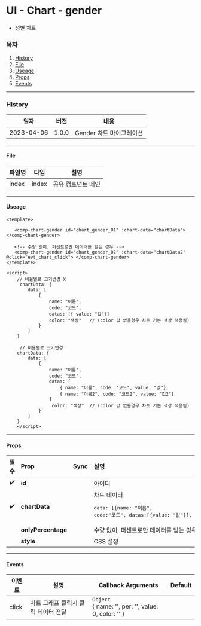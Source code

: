 # UI - Chart - gender

-   성별 차트

### 목차

1. [History](#history)
2. [File](#file)
3. [Useage](#useage)
4. [Props](#props)
5. [Events](#events)

---

### History

| 일자       | 버전  | 내용                     |
| ---------- | ----- | ------------------------ |
| 2023-04-06 | 1.0.0 | Gender 차트 마이그레이션 |

---

#### File

| 파일명 | 타입  | 설명               |
| ------ | ----- | ------------------ |
| index  | index | 공유 컴포넌트 메인 |

---

#### Useage

``` vue
<template>

   <comp-chart-gender id="chart_gender_01" :chart-data="chartData"></comp-chart-gender>

   <!-- 수량 없이, 퍼센트로만 데이터를 받는 경우 -->
   <comp-chart-gender id="chart_gender_02" :chart-data="chartData2" @click="evt_chart_click"> </comp-chart-gender>
</template>

<script>
    // 비율별로 크기변경 X
     chartData: {
        data: [
            {
                name: "이름",
                code: "코드",
                datas: [{ value: "값"}]
                color: "색상"   // (color 값 없을경우 차트 기본 색상 적용됨)
            }
        ]
    }

     // 비율별로 크기변경 
    chartData: {
        data: [
            {
                name: "이름",
                code: "코드",
                datas: [  
                    { name: "이름", code: "코드", value: "값"},
                    { name: "이름2", code: "코드2", value: "값2"}
                ]
                 color: "색상"  // (color 값 없을경우 차트 기본 색상 적용됨)
            }
        ]
    }
    </script>
```

---

#### Props

|        필수        | Prop               | Sync | 설명                                                                                          | 타입/값   | Default |
| :----------------: | :----------------- | :--: | :------------------------------------------------------------------------------------------- | --------- | ------- |
| :heavy_check_mark: | **id**             |      | 아이디                                                                                        | `String`  |         |
| :heavy_check_mark: | **chartData**      |      | 차트 데이터<pre>data: [{name: "이름", code:"코드", datas:[{value: "값"}], color:"색상"}] </pre> | `Object`  |         |
|                    | **onlyPercentage** |      | 수량 없이, 퍼센트로만 데이터를 받는 경우 사용                                                                                    | `Boolean` | false   |
|                    | **style**          |      | CSS 설정                                                                                       | `CSS`     |         |

---

#### Events

| 이벤트 | 설명                                | Callback Arguments                                   | Default |
| ------ | ----------------------------------- | --------------------------------------------------- | ------- |
| click  | 차트 그래프 클릭시 클릭 데이터 전달 | `Object`<br>{ name: '', per: '', value: 0, color: '' } |        |
